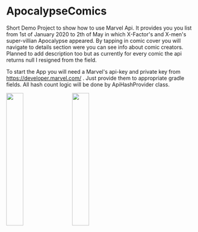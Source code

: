 # ApocalypseComics
Short Demo Project to show how to use Marvel Api. It provides you you list from 1st of January 2020 to 2th of May in  which X-Factor's and X-men's
super-villian Apocalypse appeared. By tapping in comic cover you will navigate to details section were you can see info about comic creators. Planned to add description too
but as currently for every comic the api returns null I resigned from the field.

To start the App you will need a Marvel's api-key and private key from https://developer.marvel.com/ . Just provide them to appropriate gradle fields. All hash count logic will be done by ApiHashProvider class.

  <img src="https://user-images.githubusercontent.com/7840940/129461365-d00d575e-8d38-4ce4-b65c-015ebbf2c9b3.png" width=30% height=30%>  &nbsp;&nbsp;&nbsp;&nbsp; 
<img src="https://user-images.githubusercontent.com/7840940/129461615-94397f5b-c08b-4d30-895d-9b964a08e345.png" width=30% height=30%>
      
                   

  
